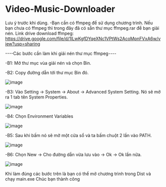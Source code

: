 # Video-Music-Downloader
Lưu ý trước khi dùng.
-Bạn cần có ffmpeg để sử dụng chương trình. Nếu bạn chưa có ffmpeg thì trong đây đã có sẵn thư mục ffmpeg.rar để bạn giải nén.
Link drive download ffmpeg: https://drive.google.com/file/d/1lLwKgfDYqeXNc1VPtWs2AcoMpnFVxA6w/view?usp=sharing

----Các bước cần làm khi giải nén thư mục ffmpeg----

-B1: Mở thư mục vùa giải nén và chọn Bin.

-B2: Copy đường dẫn tới thư mục Bin đó.

![image](https://github.com/user-attachments/assets/02561eac-e847-4cca-90bb-487523632b8a)

-B3: Vào Setting -> System -> About -> Advanced System Setting. Nó sẽ mở ra 1 tab tên System Properties.

![image](https://github.com/user-attachments/assets/b8f5b0d1-d4da-4ed7-8ec8-5e8cd3af630c)

-B4: Chọn Environment Variables

![image](https://github.com/user-attachments/assets/50f57a25-085c-445f-b3d8-734d052f367c)

-B5: Sau khi bấm nó sẽ mở một cửa sổ và ta bấm chuột 2 lần vào PATH.

![image](https://github.com/user-attachments/assets/adc6e755-6ade-4e0b-a43a-359af4ce3de2)

-B6: Chọn New -> Cho đường dẫn vừa lưu vào -> Ok -> Ok lần nữa.

![image](https://github.com/user-attachments/assets/96494b03-1b7d-4b81-87b6-d12bdb7a3934)

Khi làm đúng các bước trên là bạn có thể mở chương trình trong Dist và chạy main.exe
Chúc bạn thành công

